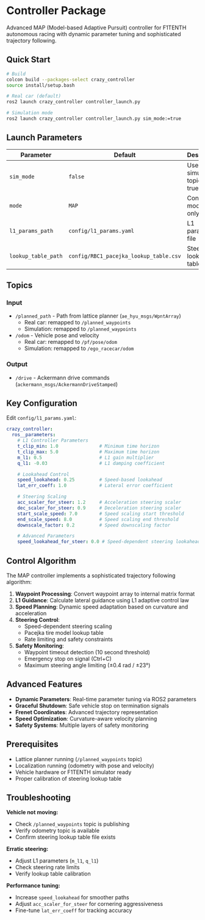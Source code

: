 # Controller Package

Advanced MAP (Model-based Adaptive Pursuit) controller for F1TENTH autonomous racing with dynamic parameter tuning and sophisticated trajectory following.

## Quick Start

```bash
# Build
colcon build --packages-select crazy_controller
source install/setup.bash

# Real car (default)
ros2 launch crazy_controller controller_launch.py

# Simulation mode
ros2 launch crazy_controller controller_launch.py sim_mode:=true
```

## Launch Parameters

| Parameter | Default | Description |
|-----------|---------|-------------|
| `sim_mode` | `false` | Use simulation topics if true |
| `mode` | `MAP` | Control mode (MAP only) |
| `l1_params_path` | `config/l1_params.yaml` | L1 parameters file |
| `lookup_table_path` | `config/RBC1_pacejka_lookup_table.csv` | Steering lookup table |

## Topics

### Input
- `/planned_path` - Path from lattice planner (`ae_hyu_msgs/WpntArray`)
  - Real car: remapped to `/planned_waypoints`
  - Simulation: remapped to `/planned_waypoints`
- `/odom` - Vehicle pose and velocity
  - Real car: remapped to `/pf/pose/odom`
  - Simulation: remapped to `/ego_racecar/odom`

### Output
- `/drive` - Ackermann drive commands (`ackermann_msgs/AckermannDriveStamped`)

## Key Configuration

Edit `config/l1_params.yaml`:

```yaml
crazy_controller:
  ros__parameters:
    # L1 Controller Parameters
    t_clip_min: 1.0               # Minimum time horizon
    t_clip_max: 5.0               # Maximum time horizon
    m_l1: 0.5                     # L1 gain multiplier
    q_l1: -0.03                   # L1 damping coefficient

    # Lookahead Control
    speed_lookahead: 0.25         # Speed-based lookahead
    lat_err_coeff: 1.0            # Lateral error coefficient

    # Steering Scaling
    acc_scaler_for_steer: 1.2     # Acceleration steering scaler
    dec_scaler_for_steer: 0.9     # Deceleration steering scaler
    start_scale_speed: 7.0        # Speed scaling start threshold
    end_scale_speed: 8.0          # Speed scaling end threshold
    downscale_factor: 0.2         # Speed downscaling factor

    # Advanced Parameters
    speed_lookahead_for_steer: 0.0 # Speed-dependent steering lookahead
```

## Control Algorithm

The MAP controller implements a sophisticated trajectory following algorithm:

1. **Waypoint Processing**: Convert waypoint array to internal matrix format
2. **L1 Guidance**: Calculate lateral guidance using L1 adaptive control law
3. **Speed Planning**: Dynamic speed adaptation based on curvature and acceleration
4. **Steering Control**:
   - Speed-dependent steering scaling
   - Pacejka tire model lookup table
   - Rate limiting and safety constraints
5. **Safety Monitoring**:
   - Waypoint timeout detection (10 second threshold)
   - Emergency stop on signal (Ctrl+C)
   - Maximum steering angle limiting (±0.4 rad / ±23°)

## Advanced Features

- **Dynamic Parameters**: Real-time parameter tuning via ROS2 parameters
- **Graceful Shutdown**: Safe vehicle stop on termination signals
- **Frenet Coordinates**: Advanced trajectory representation
- **Speed Optimization**: Curvature-aware velocity planning
- **Safety Systems**: Multiple layers of safety monitoring

## Prerequisites

- Lattice planner running (`/planned_waypoints` topic)
- Localization running (odometry with pose and velocity)
- Vehicle hardware or F1TENTH simulator ready
- Proper calibration of steering lookup table

## Troubleshooting

**Vehicle not moving:**
- Check `/planned_waypoints` topic is publishing
- Verify odometry topic is available
- Confirm steering lookup table file exists

**Erratic steering:**
- Adjust L1 parameters (`m_l1`, `q_l1`)
- Check steering rate limits
- Verify lookup table calibration

**Performance tuning:**
- Increase `speed_lookahead` for smoother paths
- Adjust `acc_scaler_for_steer` for cornering aggressiveness
- Fine-tune `lat_err_coeff` for tracking accuracy

